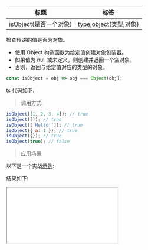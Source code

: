 | 标题                   | 标签                   |
| ---------------------- | ---------------------- |
| isObject(是否一个对象) | type,object(类型,对象) |

检查传递的值是否为对象。

- 使用 Object 构造函数为给定值创建对象包装器。
- 如果值为 null 或未定义，则创建并返回一个空对象。
- 否则，返回与给定值对应的类型的对象。

```js
const isObject = obj => obj === Object(obj);
```

ts 代码如下:

<div class="code-editor" data-url="codes/javascript/ts/is-object.ts" data-language="typescript"></div>

> 调用方式:

```js
isObject([1, 2, 3, 4]); // true
isObject([]); // true
isObject(['Hello!']); // true
isObject({ a: 1 }); // true
isObject({}); // true
isObject(true); // false
```

> 应用场景

以下是一个实战<a href="codes/javascript/html/is-object.html" target="_blank" rel="noopener noreferrer">示例</a>:

<div class="code-editor" data-url="codes/javascript/html/is-object.html" data-language="html"></div>

结果如下:

<iframe src="codes/javascript/html/is-object.html"></iframe>
